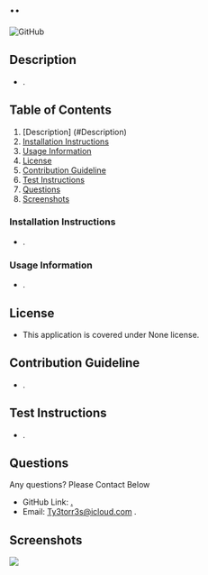 # ..
  ![GitHub](https://img.shields.io/github/license/./..)

  ## Description <a name="description"></a>
  - .
  ## Table of Contents
  1. [Description] (#Description)
  2. [Installation Instructions](#Installation)
  3. [Usage Information](#usage)
  4. [License](#license)
  5. [Contribution Guideline](#contributing)
  6. [Test Instructions](#test)
  7. [Questions](#questions)
  8. [Screenshots](#screenshots)
 
 
  ### Installation Instructions <a name="installation"></a>
  - .
  ### Usage Information <a name="Usage"></a>
  - .
  ## License <a name="license"></a>
  - This application is covered under None license. 
  ## Contribution Guideline <a name="contribution"></a>
  - .
  ## Test Instructions <a name="tests"></a>
  - .
  ## Questions <a name="questions"></a>
  Any questions? Please Contact Below
  - GitHub Link: 
  [.](https://github.com/TATORR) 
  - Email: Ty3torr3s@icloud.com
  .
  ## Screenshots <a name="screenshots"></a>
  ![](././Develop/screenshots/Screenshot1.png)
  

